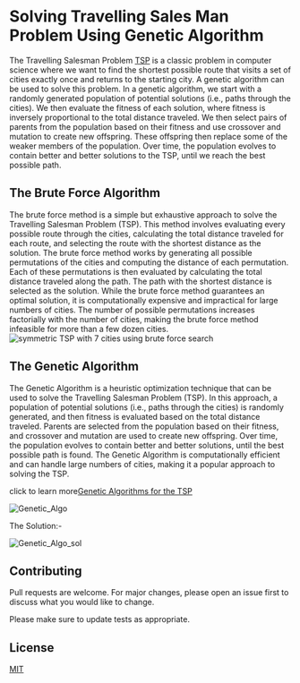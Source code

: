 # Solving Travelling Sales Man Problem Using Genetic Algorithm

The Travelling Salesman Problem [TSP](https://en.wikipedia.org/wiki/Travelling_salesman_problem) is a classic problem in computer science where we want to find the shortest possible route that visits a set of cities exactly once and returns to the starting city. A genetic algorithm can be used to solve this problem. In a genetic algorithm, we start with a randomly generated population of potential solutions (i.e., paths through the cities). We then evaluate the fitness of each solution, where fitness is inversely proportional to the total distance traveled. We then select pairs of parents from the population based on their fitness and use crossover and mutation to create new offspring. These offspring then replace some of the weaker members of the population. Over time, the population evolves to contain better and better solutions to the TSP, until we reach the best possible path.

## The Brute Force Algorithm
The brute force method is a simple but exhaustive approach to solve the Travelling Salesman Problem (TSP). This method involves evaluating every possible route through the cities, calculating the total distance traveled for each route, and selecting the route with the shortest distance as the solution. The brute force method works by generating all possible permutations of the cities and computing the distance of each permutation. Each of these permutations is then evaluated by calculating the total distance traveled along the path. The path with the shortest distance is selected as the solution. While the brute force method guarantees an optimal solution, it is computationally expensive and impractical for large numbers of cities. The number of possible permutations increases factorially with the number of cities, making the brute force method infeasible for more than a few dozen cities.
![symmetric TSP with 7 cities using brute force search](https://upload.wikimedia.org/wikipedia/commons/2/2b/Bruteforce.gif)

## The Genetic Algorithm

The Genetic Algorithm is a heuristic optimization technique that can be used to solve the Travelling Salesman Problem (TSP). In this approach, a population of potential solutions (i.e., paths through the cities) is randomly generated, and then fitness is evaluated based on the total distance traveled. Parents are selected from the population based on their fitness, and crossover and mutation are used to create new offspring. Over time, the population evolves to contain better and better solutions, until the best possible path is found. The Genetic Algorithm is computationally efficient and can handle large numbers of cities, making it a popular approach to solving the TSP.

click to learn more[Genetic Algorithms for the TSP](https://www.youtube.com/watch?v=3lc_Fcga5z8)

![Genetic_Algo](https://blogs.mathworks.com/images/pick/will_campbell/potw_salesman/traveling_salesman.gif)

  The Solution:- 

![Genetic_Algo_sol](https://blogs.mathworks.com/images/pick/will_campbell/potw_salesman/traveling_salesman.png)

## Contributing

Pull requests are welcome. For major changes, please open an issue first
to discuss what you would like to change.

Please make sure to update tests as appropriate.

## License

[MIT](https://choosealicense.com/licenses/mit/)
